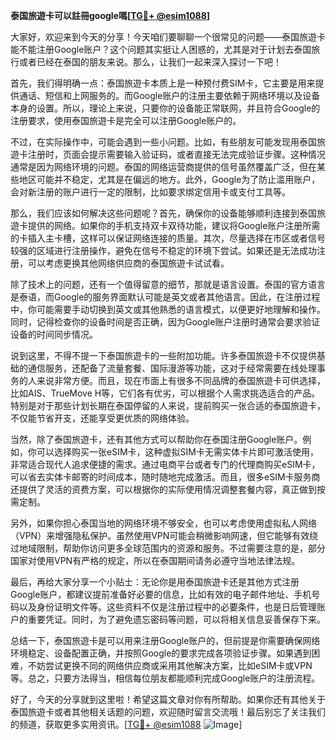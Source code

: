 **泰国旅遊卡可以註冊google嗎[[TG💪+ @esim1088](https://t.me/s/esim1088)]**

大家好，欢迎来到今天的分享！今天咱们要聊聊一个很常见的问题——泰国旅遊卡能不能注册Google账户？这个问题其实挺让人困惑的，尤其是对于计划去泰国旅行或者已经在泰国的朋友来说。那么，让我们一起来深入探讨一下吧！

首先，我们得明确一点：泰国旅遊卡本质上是一种预付费SIM卡，它主要是用来提供通话、短信和上网服务的。而Google账户的注册主要依赖于网络环境以及设备本身的设置。所以，理论上来说，只要你的设备能正常联网，并且符合Google的注册要求，使用泰国旅遊卡是完全可以注册Google账户的。

不过，在实际操作中，可能会遇到一些小问题。比如，有些朋友可能发现用泰国旅遊卡注册时，页面会提示需要输入验证码，或者直接无法完成验证步骤。这种情况通常是因为网络环境的问题。泰国的网络运营商提供的信号虽然覆盖广泛，但在某些地区可能并不稳定，尤其是在偏远的地方。此外，Google为了防止滥用账户，会对新注册的账户进行一定的限制，比如要求绑定信用卡或支付工具等。

那么，我们应该如何解决这些问题呢？首先，确保你的设备能够顺利连接到泰国旅遊卡提供的网络。如果你的手机支持双卡双待功能，建议将Google账户注册所需的卡插入主卡槽，这样可以保证网络连接的质量。其次，尽量选择在市区或者信号较强的区域进行注册操作，避免在信号不稳定的环境下尝试。如果还是无法成功注册，可以考虑更换其他网络供应商的泰国旅遊卡试试看。

除了技术上的问题，还有一个值得留意的细节，那就是语言设置。泰国的官方语言是泰语，而Google的服务界面默认可能是英文或者其他语言。因此，在注册过程中，你可能需要手动切换到英文或其他熟悉的语言模式，以便更好地理解和操作。同时，记得检查你的设备时间是否正确，因为Google账户注册时通常会要求验证设备的时间同步情况。

说到这里，不得不提一下泰国旅遊卡的一些附加功能。许多泰国旅遊卡不仅提供基础的通信服务，还配备了流量套餐、国际漫游等功能，这对于经常需要在线处理事务的人来说非常方便。而且，现在市面上有很多不同品牌的泰国旅遊卡可供选择，比如AIS、TrueMove H等，它们各有优劣，可以根据个人需求挑选适合的产品。特别是对于那些计划长期在泰国停留的人来说，提前购买一张合适的泰国旅遊卡，不仅能节省开支，还能享受更优质的网络体验。

当然，除了泰国旅遊卡，还有其他方式可以帮助你在泰国注册Google账户。例如，你可以选择购买一张eSIM卡，这种虚拟SIM卡无需实体卡片即可激活使用，非常适合现代人追求便捷的需求。通过电商平台或者专门的代理商购买eSIM卡，可以省去实体卡邮寄的时间成本，随时随地完成激活。而且，很多eSIM卡服务商还提供了灵活的资费方案，可以根据你的实际使用情况调整套餐内容，真正做到按需定制。

另外，如果你担心泰国当地的网络环境不够安全，也可以考虑使用虚拟私人网络（VPN）来增强隐私保护。虽然使用VPN可能会稍微影响网速，但它能够有效绕过地域限制，帮助你访问更多全球范围内的资源和服务。不过需要注意的是，部分国家对使用VPN有严格的规定，所以在泰国期间请务必遵守当地法律法规。

最后，再给大家分享一个小贴士：无论你是用泰国旅遊卡还是其他方式注册Google账户，都建议提前准备好必要的信息，比如有效的电子邮件地址、手机号码以及身份证明文件等。这些资料不仅是注册过程中的必要条件，也是日后管理账户的重要凭证。同时，为了避免遗忘密码等问题，可以将相关信息妥善保存下来。

总结一下，泰国旅遊卡是可以用来注册Google账户的，但前提是你需要确保网络环境稳定、设备配置正确，并按照Google的要求完成各项验证步骤。如果遇到困难，不妨尝试更换不同的网络供应商或采用其他解决方案，比如eSIM卡或VPN等。总之，只要方法得当，相信每位朋友都能顺利完成Google账户的注册流程。

好了，今天的分享就到这里啦！希望这篇文章对你有所帮助。如果你还有其他关于泰国旅遊卡或者其他相关话题的问题，欢迎随时留言交流哦！最后别忘了关注我们的频道，获取更多实用资讯。[[TG💪+ @esim1088](https://t.me/s/esim1088) ![Image](https://i.postimg.cc/4NQfJmqS/Snipaste-2025-05-13-00-14-12.png)]